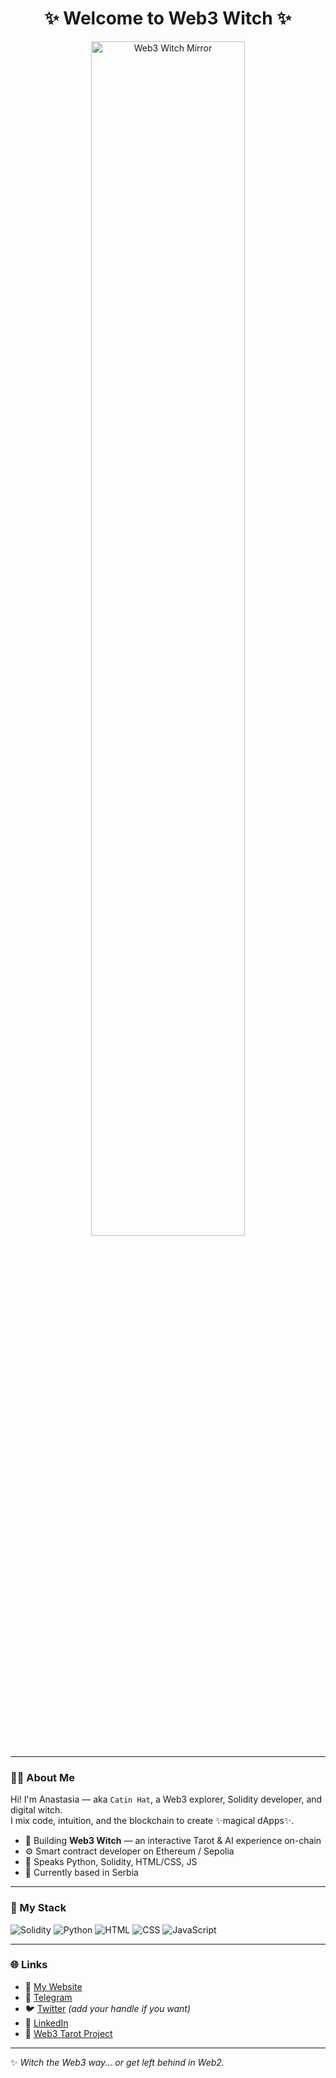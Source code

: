 <h1 align="center">✨ Welcome to Web3 Witch ✨</h1>

<p align="center">
  <img src="banner.jpg" alt="Web3 Witch Mirror" width="70%">
</p>

---

### 🧙‍♀️ About Me

Hi! I'm Anastasia — aka `Catin Hat`, a Web3 explorer, Solidity developer, and digital witch.  
I mix code, intuition, and the blockchain to create ✨magical dApps✨.

- 🔮 Building **Web3 Witch** — an interactive Tarot & AI experience on-chain  
- ⚙️ Smart contract developer on Ethereum / Sepolia  
- 💬 Speaks Python, Solidity, HTML/CSS, JS  
- 📍 Currently based in Serbia  

---

### 🔧 My Stack

![Solidity](https://img.shields.io/badge/-Solidity-363636?style=flat&logo=solidity)
![Python](https://img.shields.io/badge/-Python-3776AB?style=flat&logo=python&logoColor=white)
![HTML](https://img.shields.io/badge/-HTML5-E34F26?style=flat&logo=html5&logoColor=white)
![CSS](https://img.shields.io/badge/-CSS3-1572B6?style=flat&logo=css3)
![JavaScript](https://img.shields.io/badge/-JavaScript-F7DF1E?style=flat&logo=javascript&logoColor=black)

---

### 🌐 Links

- 🔗 [My Website](https://witchweb3.com)  
- 💬 [Telegram](https://t.me/NastaKasi)  
- 🐦 [Twitter](https://twitter.com/) *(add your handle if you want)*  
- 💼 [LinkedIn](https://www.linkedin.com/feed/)  
- 🎴 [Web3 Tarot Project](https://github.com/nasta11/web3-witch)  

---

✨ *Witch the Web3 way... or get left behind in Web2.*
